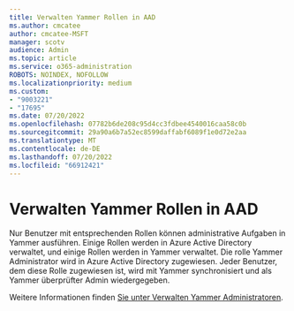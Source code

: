 ```yaml
---
title: Verwalten Yammer Rollen in AAD
ms.author: cmcatee
author: cmcatee-MSFT
manager: scotv
audience: Admin
ms.topic: article
ms.service: o365-administration
ROBOTS: NOINDEX, NOFOLLOW
ms.localizationpriority: medium
ms.custom:
- "9003221"
- "17695"
ms.date: 07/20/2022
ms.openlocfilehash: 07782b6de208c95d4cc3fdbee4540016caa58c0b
ms.sourcegitcommit: 29a90a6b7a52ec8599daffabf6089f1e0d72e2aa
ms.translationtype: MT
ms.contentlocale: de-DE
ms.lasthandoff: 07/20/2022
ms.locfileid: "66912421"
---
```

# <a name="managing-yammer-roles-in-aad"></a>Verwalten Yammer Rollen in AAD

Nur Benutzer mit entsprechenden Rollen können administrative Aufgaben in Yammer ausführen. Einige Rollen werden in Azure Active Directory verwaltet, und einige Rollen werden in Yammer verwaltet. Die rolle Yammer Administrator wird in Azure Active Directory zugewiesen. Jeder Benutzer, dem diese Rolle zugewiesen ist, wird mit Yammer synchronisiert und als Yammer überprüfter Admin wiedergegeben.

Weitere Informationen finden [Sie unter Verwalten Yammer Administratoren](https://docs.microsoft.com/yammer/manage-yammer-users/manage-yammer-admins#yammer-administrator-azure-active-directory).